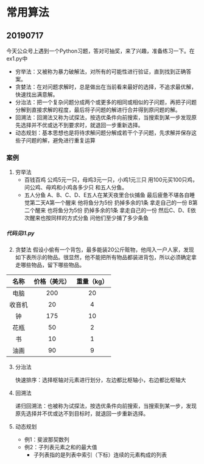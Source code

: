 # 常用算法
## 20190717
今天公众号上遇到一个Python习题，答对可抽奖，来了兴趣，准备练习一下。在ex1.py中

- 穷举法：又被称为暴力破解法，对所有的可能性进行验证，直到找到正确答案。
- 贪婪法：在对问题求解时，总是做出在当前看来最好的选择，不追求最优解，快速找出满意解。
- 分治法：把一个复杂问题分成两个或更多的相同或相似的子问题，再把子问题分解到直接求解的程度，最后将子问题的解进行合并得到原问题的解。
- 回溯法：回溯法又称为试探法，按选优条件向前搜索，当搜索到某一步发现原先选择并不优或达不到要求时，就退回一步重新选择。
- 动态规划：基本思想也是将待求解问题分解成若干个子问题，先求解并保存这些子问题的解，避免进行重复运算

### 案例
1. 穷举法
    - 百钱百鸡
公鸡5元一只，母鸡3元一只，小鸡1元三只
用100元买100只鸡，问公鸡、母鸡和小鸡各多少只
和五人分鱼。
    - 五人分鱼
A、B、C、D、E五人在某天夜里合伙捕鱼 最后疲惫不堪各自睡觉第二天A第一个醒来 他将鱼分为5份 扔掉多余的1条 拿走自己的一份 B第二个醒来 也将鱼分为5份 扔掉多余的1条 拿走自己的一份 然后C、D、E依次醒来也按同样的方式分鱼 问他们至少捕了多少条鱼

##### 代码见l1.py

2. 贪婪法
假设小偷有一个背包，最多能装20公斤赃物，他闯入一户人家，发现如下表所示的物品。很显然，他不能把所有物品都装进背包，所以必须确定拿走哪些物品，留下哪些物品。

名称|价格（美元）|重量（kg）
:-:|:-:|:-:
电脑|200|20
收音机|20|4
钟|175|10
花瓶|50|2
书|10|1
油画|90|9

3. 分治法

   快速排序：选择枢轴对元素进行划分，左边都比枢轴小，右边都比枢轴大

   

4. 回溯法

   递归回溯法：也被称为试探法，按选优条件向前搜索，当搜索到某一步，发现原先选择并不优或达不到目标时，就退回一步重新选择。

   

5. 动态规划
   - 例1：斐波那契数列
   - 例2：子列表元素之和的最大值
     - 子列表指的是列表中索引（下标）连续的元素构成的列表